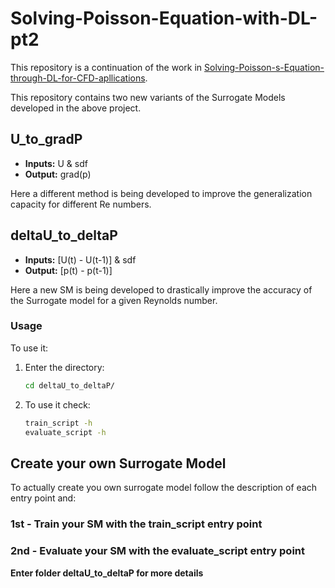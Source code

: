 # Solving-Poisson-Equation-with-DL-pt2

This repository is a continuation of the work in [Solving-Poisson-s-Equation-through-DL-for-CFD-apllications](https://github.com/pauloacs/Solving-Poisson-s-Equation-through-DL-for-CFD-apllications).

This repository contains two new variants of the Surrogate Models developed in the above project.

## U_to_gradP

- **Inputs:** U & sdf
- **Output:** grad(p)

Here a different method is being developed to improve the generalization capacity for different Re numbers.

## deltaU_to_deltaP

- **Inputs:** [U(t) - U(t-1)] & sdf
- **Output:** [p(t) - p(t-1)]

Here a new SM is being developed to drastically improve the accuracy of the Surrogate model for a given Reynolds number.

### Usage

To use it:

1. Enter the directory:
   ```bash
   cd deltaU_to_deltaP/

2. To use it check:
    ```bash
    train_script -h
    evaluate_script -h

## Create your own Surrogate Model

To actually create you own surrogate model follow the description of each entry point and:

### 1st - **Train your SM** with the train_script entry point
### 2nd - **Evaluate your SM** with the evaluate_script entry point

**Enter folder deltaU_to_deltaP for more details**

